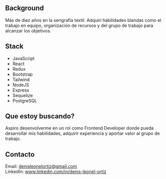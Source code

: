 
## Background
Más de diez años en la serigrafía textil. Adquirí habilidades blandas como el trabajo en equipo, organización de recursos y del grupo de trabajo para alcanzar los objetivos.

## Stack
<ul>
  <li>JavaScript</li>
  <li>React</li>
  <li>Redux</li>
  <li>Bootstrap</li>
  <li>Tailwind</li>
  <li>NodeJS</li>
  <li>Express</li>
  <li>Sequelize</li>
  <li>PostgreSQL</li>
</ul> 

## Que estoy buscando?
Aspiro desenvolverme en un rol como Frontend Developer donde pueda desarrollar mis habilidades, adquirir experiencia y aportar valor al grupo de trabajo.

## Contacto 
Email: denisleonelortiz@gmail.com  
LinkedIn: www.linkedin.com/in/denis-leonel-ortiz
<!--
**denisleonelortiz/denisleonelortiz** is a ✨ _special_ ✨ repository because its `README.md` (this file) appears on your GitHub profile.

Here are some ideas to get you started:

- 🔭 I’m currently working on ...
- 🌱 I’m currently learning ...
- 👯 I’m looking to collaborate on ...
- 🤔 I’m looking for help with ...
- 💬 Ask me about ...
- 📫 How to reach me: ...
- 😄 Pronouns: ...
- ⚡ Fun fact: ...
-->
